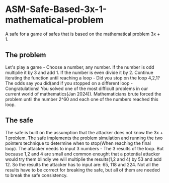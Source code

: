 # ASM-Safe-Based-3x-1-mathematical-problem
A safe for a game of safes that is based on the mathematical problem 3x + 1.

## The problem
Let's play a game - Choose a number, any number. 
If the number is odd multiplie it by 3 and add 1.
If the number is even divide it by 2.
Continue iterating the function until reaching a loop - Did you stop on the loop 4,2,1?
The odds say you did(and if you stopped on a different loop - Congratulations! You solved one of the most difficult problems in our current world of mathematics(Jan 2024)).
Mathematicians brute forced the problem until the number 2^60 and each one of the numbers reached this loop.

## The safe
The safe is built on the assumption that the attacker does not know the 3x + 1 problem.
The safe implements the problem simulation and running the two pointers technique to determine when to stop(When reaching the final loop).
The attacker needs to input 3 numbers - The 3 results of the loop. 
But because 1,2 and 4 are small and common enought that a potential attacker would try them blindly we will multiplie the results(1,2 and 4) by 53 and add 12.
So the results the attacker has to input are: 65, 118 and 224. 
Not all the results have to be correct for breaking the safe, but all of them are needed to break the safe consistency.
